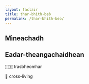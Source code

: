 ```yaml
---
layout: faclair
title: thar-bhith-beò
permalink: /thar-bhith-beo/
---
```


## Mìneachadh

## Eadar-theangachaidhean

&#x1f1ee;&#x1f1ea; trasbheomhar

&#x1f3f4;&#xe0067;&#xe0062;&#xe0065;&#xe006e;&#xe0067;&#xe007f; cross-living